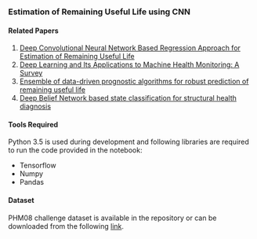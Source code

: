 ### Estimation of Remaining Useful Life using CNN

#### Related Papers
<ol>
<li><a href="http://oar.a-star.edu.sg/jspui/bitstream/123456789/1681/3/DASFAA2016_014_final_v1.pdf">
Deep Convolutional Neural Network Based Regression Approach for Estimation of Remaining Useful Life</a></li>
<li><a href="https://arxiv.org/pdf/1612.07640.pdf">Deep Learning and Its Applications to Machine Health Monitoring: A Survey</a></li>
<li><a href="http://sites.google.com/site/huchaostu/RESS-D-11-00126.pdf">Ensemble of data-driven prognostic algorithms for robust prediction of remaining useful life</a></li>
<li><a href="http://ieeexplore.ieee.org/document/6187366/">Deep Belief Network based state classification for structural health diagnosis</a></li>
</ol>

#### Tools Required
Python 3.5 is used during development and following libraries are required to run the code provided in the notebook:
* Tensorflow
* Numpy
* Pandas

#### Dataset
PHM08 challenge dataset is available in the repository or can be downloaded from the following <a href="https://ti.arc.nasa.gov/tech/dash/pcoe/prognostic-data-repository/">link</a>.
